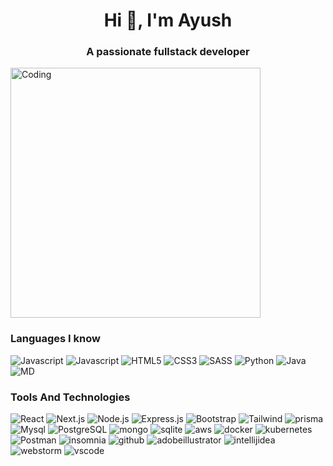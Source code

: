 <h1 align="center">Hi 👋, I'm Ayush</h1>
<h3 align="center">A passionate fullstack developer</h3>
<img align="center" alt="Coding" width="400" src="https://miro.medium.com/v2/resize:fit:679/1*zVnWJtyGOX_kUIDm6ccCfQ.gif">


<h3>Languages I know</h3>
<p>
  <img alt="Javascript" src="https://img.shields.io/badge/JavaScript-F7DF1E?style=for-the-badge&logo=javascript&logoColor=black" />

  <img alt="Javascript" src="https://img.shields.io/badge/TypeScript-007ACC?style=for-the-badge&logo=typescript&logoColor=white" />

  <img alt="HTML5" src="https://img.shields.io/badge/HTML5-E34F26?style=for-the-badge&logo=html5&logoColor=white" />

  <img alt="CSS3" src="https://img.shields.io/badge/CSS3-1572B6?style=for-the-badge&logo=css3&logoColor=white" />

  <img alt="SASS" src="https://img.shields.io/badge/Sass-CC6699?style=for-the-badge&logo=sass&logoColor=white" />

  <img alt="Python" src="https://img.shields.io/badge/Python-14354C?style=for-the-badge&logo=python&logoColor=white" />

  <img alt="Java" src="https://res.cloudinary.com/practicaldev/image/fetch/s--KR6jSVNe--/c_limit%2Cf_auto%2Cfl_progressive%2Cq_auto%2Cw_880/https://img.shields.io/badge/Java-ED8B00%3Fstyle%3Dfor-the-badge%26logo%3Djava%26logoColor%3Dwhite" />

  <img alt="MD" src="https://img.shields.io/badge/Markdown-000000?style=for-the-badge&logo=markdown&logoColor=white" />
</p>

<h3>Tools And Technologies</h3>

<p>
  <img alt="React" src="https://img.shields.io/badge/React-20232A?style=for-the-badge&logo=react&logoColor=61DAFB" />

  <img alt="Next.js" src="https://img.shields.io/badge/Next JS-eeeeee?style=for-the-badge&logo=Next.js&logoColor=000000" />

  <img alt="Node.js" src="https://img.shields.io/badge/Node.js-43853D?style=for-the-badge&logo=node.js&logoColor=white" />

  <img alt="Express.js" src="https://img.shields.io/badge/Express.js-404D59?style=for-the-badge" />

  <img alt="Bootstrap" src="https://img.shields.io/badge/Bootstrap-563D7C?style=for-the-badge&logo=bootstrap&logoColor=white" />

  <img alt="Tailwind" src="https://img.shields.io/badge/Tailwind_CSS-38B2AC?style=for-the-badge&logo=tailwind-css&logoColor=white" />

  <img alt="prisma" src="https://img.shields.io/badge/Prisma-2D3748?style=for-the-badge&logo=prisma&logoColor=white" />

  <img alt="Mysql" src="https://img.shields.io/badge/MySQL-00000F?style=for-the-badge&logo=mysql&logoColor=white" />

  <img alt="PostgreSQL" src="https://img.shields.io/badge/PostgreSQL-316192?style=for-the-badge&logo=postgresql&logoColor=white" />

  <img alt="mongo" src="https://img.shields.io/badge/MongoDB-4EA94B?style=for-the-badge&logo=mongodb&logoColor=white" />

  <img alt="sqlite" src="https://img.shields.io/badge/SQLite-07405E?style=for-the-badge&logo=sqlite&logoColor=white" />

  <img alt="aws" src="https://img.shields.io/badge/Amazon_AWS-232F3E?style=for-the-badge&logo=amazon-aws&logoColor=white" />

  <img alt="docker" src="https://img.shields.io/badge/Docker-2496ED?style=for-the-badge&logo=docker&logoColor=white" />

  <img alt="kubernetes" src="https://img.shields.io/badge/Kubernetes-326CE5?style=for-the-badge&logo=kubernetes&logoColor=white" />

  <img alt="Postman" src="https://img.shields.io/badge/Postman-FF6C37?style=for-the-badge&logo=postman&logoColor=white" />

  <img alt="insomnia" src="https://img.shields.io/badge/Insomnia-4000BF?style=for-the-badge&logo=insomnia&logoColor=white" />

  <img alt="github" src="https://img.shields.io/badge/Github-181717?style=for-the-badge&logo=github&logoColor=white" />

  <img alt="adobeillustrator" src="https://img.shields.io/badge/Illustrator-FF9A00?style=for-the-badge&logo=adobeillustrator&logoColor=white" />

  <img alt="intellijidea" src="https://img.shields.io/badge/IntelliJ IDEA-000000?style=for-the-badge&logo=intellijidea&logoColor=white" />

  <img alt="webstorm" src="https://img.shields.io/badge/WebStorm-000000?style=for-the-badge&logo=webstorm&logoColor=white" />

  <img alt="vscode" src="https://img.shields.io/badge/VS Code-007ACC?style=for-the-badge&logo=visualstudiocode&logoColor=white" />
</p>
<!---
ayush-1308/ayush-1308 is a ✨ special ✨ repository because its `README.md` (this file) appears on your GitHub profile.
You can click the Preview link to take a look at your changes.
--->
